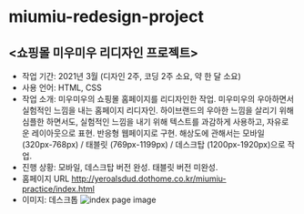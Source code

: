 # miumiu-redesign-project

## <쇼핑몰 미우미우 리디자인 프로젝트>

* 작업 기간: 2021년 3월 (디자인 2주, 코딩 2주 소요, 약 한 달 소요)
* 사용 언어: HTML, CSS
* 작업 소개: 미우미우의 쇼핑몰 홈페이지를 리디자인한 작업. 미우미우의 우아하면서 실험적인 느낌을 내는 홈페이지 리디자인. 하이브랜드의 우아한 느낌을 살리기 위해
           심플한 하면서도, 실험적인 느낌을 내기 위해 텍스트를 과감하게 사용하고, 자유로운 레이아웃으로 표현. 반응형 웹페이지로 구현. 해상도에 관해서는
           모바일 (320px-768px) / 태블릿 (769px-1199px) / 데스크탑 (1200px-1920px)으로 작업.
* 진행 상황: 모바일, 데스크탑 버전 완성. 태블릿 버전 미완성.
* 홈페이지 URL
<http://yeroalsdud.dothome.co.kr/miumiu-practice/index.html>
* 이미지: 데스크톱
![index page image](https://user-images.githubusercontent.com/76836967/128455552-43eeb454-334d-4957-a9a2-1e668f126a43.png)

